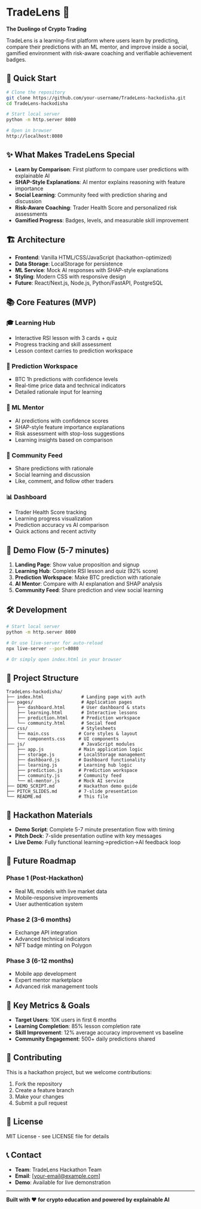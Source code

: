 # TradeLens 🎯

**The Duolingo of Crypto Trading**

TradeLens is a learning-first platform where users learn by predicting, compare their predictions with an ML mentor, and improve inside a social, gamified environment with risk-aware coaching and verifiable achievement badges.

## 🚀 Quick Start

```bash
# Clone the repository
git clone https://github.com/your-username/TradeLens-hackodisha.git
cd TradeLens-hackodisha

# Start local server
python -m http.server 8080

# Open in browser
http://localhost:8080
```

## ✨ What Makes TradeLens Special

- **Learn by Comparison**: First platform to compare user predictions with explainable AI
- **SHAP-Style Explanations**: AI mentor explains reasoning with feature importance
- **Social Learning**: Community feed with prediction sharing and discussion
- **Risk-Aware Coaching**: Trader Health Score and personalized risk assessments
- **Gamified Progress**: Badges, levels, and measurable skill improvement

## 🏗️ Architecture

- **Frontend**: Vanilla HTML/CSS/JavaScript (hackathon-optimized)
- **Data Storage**: LocalStorage for persistence
- **ML Service**: Mock AI responses with SHAP-style explanations
- **Styling**: Modern CSS with responsive design
- **Future**: React/Next.js, Node.js, Python/FastAPI, PostgreSQL

## 📚 Core Features (MVP)

### 🎓 Learning Hub
- Interactive RSI lesson with 3 cards + quiz
- Progress tracking and skill assessment
- Lesson context carries to prediction workspace

### 🎯 Prediction Workspace
- BTC 1h predictions with confidence levels
- Real-time price data and technical indicators
- Detailed rationale input for learning

### 🤖 ML Mentor
- AI predictions with confidence scores
- SHAP-style feature importance explanations
- Risk assessment with stop-loss suggestions
- Learning insights based on comparison

### 👥 Community Feed
- Share predictions with rationale
- Social learning and discussion
- Like, comment, and follow other traders

### 📊 Dashboard
- Trader Health Score tracking
- Learning progress visualization
- Prediction accuracy vs AI comparison
- Quick actions and recent activity

## 🎯 Demo Flow (5-7 minutes)

1. **Landing Page**: Show value proposition and signup
2. **Learning Hub**: Complete RSI lesson and quiz (92% score)
3. **Prediction Workspace**: Make BTC prediction with rationale
4. **AI Mentor**: Compare with AI explanation and SHAP analysis
5. **Community Feed**: Share prediction and view social learning

## 🛠️ Development

```bash
# Start local server
python -m http.server 8080

# Or use live-server for auto-reload
npx live-server --port=8080

# Or simply open index.html in your browser
```

## 📁 Project Structure

```
TradeLens-hackodisha/
├── index.html              # Landing page with auth
├── pages/                  # Application pages
│   ├── dashboard.html      # User dashboard & stats
│   ├── learning.html       # Interactive lessons
│   ├── prediction.html     # Prediction workspace
│   └── community.html      # Social feed
├── css/                    # Stylesheets
│   ├── main.css           # Core styles & layout
│   └── components.css     # UI components
├── js/                     # JavaScript modules
│   ├── app.js             # Main application logic
│   ├── storage.js         # LocalStorage management
│   ├── dashboard.js       # Dashboard functionality
│   ├── learning.js        # Learning hub logic
│   ├── prediction.js      # Prediction workspace
│   ├── community.js       # Community feed
│   └── ml-mentor.js       # Mock AI service
├── DEMO_SCRIPT.md         # Hackathon demo guide
├── PITCH_SLIDES.md        # 7-slide presentation
└── README.md              # This file
```

## 🎪 Hackathon Materials

- **Demo Script**: Complete 5-7 minute presentation flow with timing
- **Pitch Deck**: 7-slide presentation outline with key messages
- **Live Demo**: Fully functional learning→prediction→AI feedback loop

## 🚀 Future Roadmap

### Phase 1 (Post-Hackathon)
- Real ML models with live market data
- Mobile-responsive improvements
- User authentication system

### Phase 2 (3-6 months)
- Exchange API integration
- Advanced technical indicators
- NFT badge minting on Polygon

### Phase 3 (6-12 months)
- Mobile app development
- Expert mentor marketplace
- Advanced risk management tools

## 🎯 Key Metrics & Goals

- **Target Users**: 10K users in first 6 months
- **Learning Completion**: 85% lesson completion rate
- **Skill Improvement**: 12% average accuracy improvement vs baseline
- **Community Engagement**: 500+ daily predictions shared

## 🤝 Contributing

This is a hackathon project, but we welcome contributions:

1. Fork the repository
2. Create a feature branch
3. Make your changes
4. Submit a pull request

## 📄 License

MIT License - see LICENSE file for details

## 📞 Contact

- **Team**: TradeLens Hackathon Team
- **Email**: [your-email@example.com]
- **Demo**: Available for live demonstration

---

**Built with ❤️ for crypto education and powered by explainable AI**

